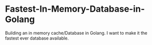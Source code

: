 # Fastest-In-Memory-Database-in-Golang
Building an in memory cache/Database in Golang. I want to make it the fastest ever database available.
